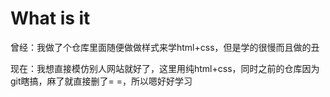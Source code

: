 # What is it

曾经：我做了个仓库里面随便做做样式来学html+css，但是学的很慢而且做的丑

现在：我想直接模仿别人网站就好了，这里用纯html+css，同时之前的仓库因为git瞎搞，麻了就直接删了= =，所以嗯好好学习